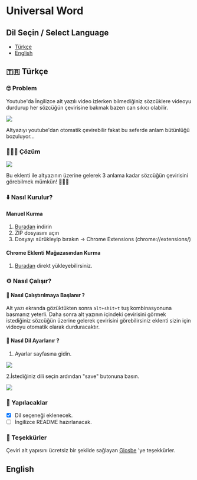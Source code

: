 # Universal Word

## Dil Seçin / Select Language
* [Türkçe](#-türkçe)
* [English](#english)

## 🇹🇷 Türkçe
### 🙄 Problem 
  Youtube'da İngilizce alt yazılı video izlerken bilmediğiniz sözcüklere videoyu durdurup her sözcüğün çevirisine bakmak bazen can sıkıcı olabilir.

  ![](https://user-images.githubusercontent.com/16020123/31394850-04471cdc-ade8-11e7-8c2d-dc500231ec33.gif)

  Altyazıyı youtube'dan otomatik çevirebilir fakat bu seferde anlam bütünlüğü bozuluyor...


### 🎊🎉🎈 Çözüm

  ![](https://user-images.githubusercontent.com/16020123/31394887-188f5a6a-ade8-11e7-9883-9f26ade57830.gif)
  
  Bu eklenti ile altyazının üzerine gelerek 3 anlama kadar sözcüğün çevirisini görebilmek mümkün! 🎊🎉🎈

### ⬇️ Nasıl Kurulur?

  #### Manuel Kurma
  1. [Buradan](https://github.com/yasinguzel/universal-word/releases/download/v1.1.0/universal-wordv1.1.0.zip) indirin
  2. ZIP dosyasını açın
  3. Dosyayı sürükleyip bırakın -> Chrome Extensions (chrome://extensions/)

  #### Chrome Eklenti Mağazasından Kurma
  1. [Buradan](https://chrome.google.com/webstore/detail/universal-word/gpdfbmcmghechfppnckabnhojmogdifl?hl=en) direkt yükleyebilirsiniz.

### ⚙️ Nasıl Çalışır?
#### 🏁 Nasıl Çalıştırılmaya Başlanır ?
  Alt yazı ekranda gözüktükten sonra `alt+shit+t` tuş kombinasyonuna basmanız yeterli. Daha sonra alt yazının içindeki çevirisini görmek istediğiniz sözcüğün üzerine gelerek çevirisini görebilirsiniz eklenti sizin için videoyu otomatik olarak durduracaktır.
  
#### 👅 Nasıl Dil Ayarlanır ?
  1. Ayarlar sayfasına gidin.
  
  ![](https://user-images.githubusercontent.com/16020123/31394709-aaac26d6-ade7-11e7-8fa4-b08d9a3042da.png)
  
  2.İstediğiniz dili seçin ardından "save" butonuna basın.
  
  ![](https://user-images.githubusercontent.com/16020123/31394736-ba99037a-ade7-11e7-9e60-3a457bb6d607.png)
  

### 📝 Yapılacaklar

- [x] Dil seçeneği eklenecek.
- [ ] İngilizce README hazırlanacak.

### 👏 Teşekkürler
Çeviri alt yapısını ücretsiz bir şekilde sağlayan [Glosbe](https://glosbe.com/) 'ye teşekkürler.

## English

